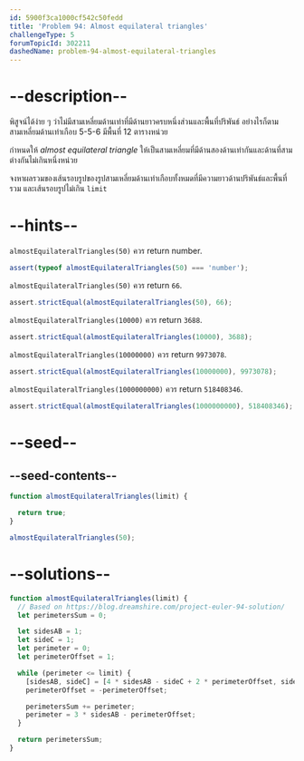 ```yaml
---
id: 5900f3ca1000cf542c50fedd
title: 'Problem 94: Almost equilateral triangles'
challengeType: 5
forumTopicId: 302211
dashedName: problem-94-almost-equilateral-triangles
---
```


# --description--

พิสูจน์ได้ง่าย ๆ ว่าไม่มีสามเหลี่ยมด้านเท่าที่มีด้านยาวครบหนึ่งส่วนและพื้นที่ปริพันธ์ อย่างไรก็ตาม สามเหลี่ยมด้านเท่าเกือบ 5-5-6 มีพื้นที่ 12 ตารางหน่วย

กำหนดให้ <dfn>almost equilateral triangle</dfn> 
ให้เป็นสามเหลี่ยมที่มีด้านสองด้านเท่ากันและด้านที่สามต่างกันไม่เกินหนึ่งหน่วย

จงหาผลรวมของเส้นรอบรูปของรูปสามเหลี่ยมด้านเท่าเกือบทั้งหมดที่มีความยาวด้านปริพันธ์และพื้นที่รวม และเส้นรอบรูปไม่เกิน `limit`

# --hints--

`almostEquilateralTriangles(50)` ควร return number.

```js
assert(typeof almostEquilateralTriangles(50) === 'number');
```

`almostEquilateralTriangles(50)` ควร return `66`.

```js
assert.strictEqual(almostEquilateralTriangles(50), 66);
```

`almostEquilateralTriangles(10000)` ควร return `3688`.

```js
assert.strictEqual(almostEquilateralTriangles(10000), 3688);
```

`almostEquilateralTriangles(10000000)` ควร return `9973078`.

```js
assert.strictEqual(almostEquilateralTriangles(10000000), 9973078);
```

`almostEquilateralTriangles(1000000000)` ควร return `518408346`.

```js
assert.strictEqual(almostEquilateralTriangles(1000000000), 518408346);
```

# --seed--

## --seed-contents--

```js
function almostEquilateralTriangles(limit) {

  return true;
}

almostEquilateralTriangles(50);
```

# --solutions--

```js
function almostEquilateralTriangles(limit) {
  // Based on https://blog.dreamshire.com/project-euler-94-solution/
  let perimetersSum = 0;

  let sidesAB = 1;
  let sideC = 1;
  let perimeter = 0;
  let perimeterOffset = 1;

  while (perimeter <= limit) {
    [sidesAB, sideC] = [4 * sidesAB - sideC + 2 * perimeterOffset, sidesAB];
    perimeterOffset = -perimeterOffset;

    perimetersSum += perimeter;
    perimeter = 3 * sidesAB - perimeterOffset;
  }

  return perimetersSum;
}
```
